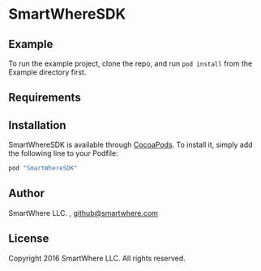 # SmartWhereSDK

## Example

To run the example project, clone the repo, and run `pod install` from the Example directory first.

## Requirements

## Installation

SmartWhereSDK is available through [CocoaPods](http://cocoapods.org). To install
it, simply add the following line to your Podfile:

```ruby
pod "SmartWhereSDK"
```

## Author

SmartWhere LLC. , github@smartwhere.com

## License

Copyright 2016 SmartWhere LLC. All rights reserved.

